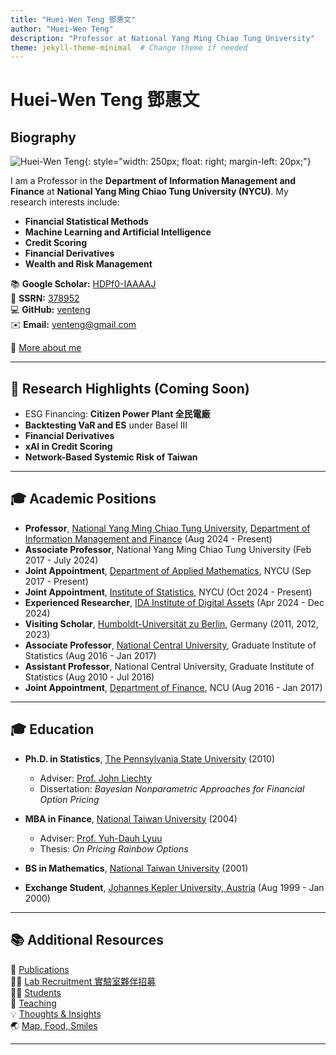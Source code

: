 ```yaml
---
title: "Huei-Wen Teng 鄧惠文"
author: "Huei-Wen Teng"
description: "Professor at National Yang Ming Chiao Tung University"
theme: jekyll-theme-minimal  # Change theme if needed
---
```


# Huei-Wen Teng 鄧惠文

## Biography
![Huei-Wen Teng](https://i.imgur.com/K3qUn90.jpg){: style="width: 250px; float: right; margin-left: 20px;"}

I am a Professor in the **Department of Information Management and Finance** at **National Yang Ming Chiao Tung University (NYCU)**. My research interests include:
- **Financial Statistical Methods**
- **Machine Learning and Artificial Intelligence**
- **Credit Scoring**
- **Financial Derivatives**
- **Wealth and Risk Management**

📚 **Google Scholar:** [HDPf0-IAAAAJ](https://scholar.google.com/citations?user=HDPf0-IAAAAJ&hl=en)  
📄 **SSRN:** [378952](https://papers.ssrn.com/sol3/cf_dev/AbsByAuth.cfm?per_id=3789459)  
💻 **GitHub:** [venteng](https://github.com/venteng)  
✉️ **Email:** venteng@gmail.com  

🔗 [More about me](https://venteng.github.io/bio.html)

---

## 📌 Research Highlights (Coming Soon)
- ESG Financing: **Citizen Power Plant 全民電廠**
- **Backtesting VaR and ES** under Basel III
- **Financial Derivatives**
- **xAI in Credit Scoring**
- **Network-Based Systemic Risk of Taiwan**

---

## 🎓 Academic Positions
- **Professor**, [National Yang Ming Chiao Tung University](https://www.nycu.edu.tw/), [Department of Information Management and Finance](https://imf.nctu.edu.tw/) (Aug 2024 - Present)
- **Associate Professor**, National Yang Ming Chiao Tung University (Feb 2017 - July 2024)
- **Joint Appointment**, [Department of Applied Mathematics](https://www.math.nycu.edu.tw/), NYCU (Sep 2017 - Present)
- **Joint Appointment**, [Institute of Statistics](https://stat.nycu.edu.tw/), NYCU (Oct 2024 - Present)
- **Experienced Researcher**, [IDA Institute of Digital Assets](https://ida.ase.ro) (Apr 2024 - Dec 2024)
- **Visiting Scholar**, [Humboldt-Universität zu Berlin](https://www.hu-berlin.de/en), Germany (2011, 2012, 2023)
- **Associate Professor**, [National Central University](https://www.ncu.edu.tw), Graduate Institute of Statistics (Aug 2016 - Jan 2017)
- **Assistant Professor**, National Central University, Graduate Institute of Statistics (Aug 2010 - Jul 2016)
- **Joint Appointment**, [Department of Finance](https://fm.mgt.ncu.edu.tw/zh-TW), NCU (Aug 2016 - Jan 2017)

---

## 🎓 Education
- **Ph.D. in Statistics**, [The Pennsylvania State University](https://www.psu.edu/) (2010)  
  - Adviser: [Prof. John Liechty](http://www.personal.psu.edu/faculty/j/c/jcl12/)  
  - Dissertation: *Bayesian Nonparametric Approaches for Financial Option Pricing*

- **MBA in Finance**, [National Taiwan University](https://www.ntu.edu.tw/) (2004)  
  - Adviser: [Prof. Yuh-Dauh Lyuu](https://www.csie.ntu.edu.tw/~lyuu/)  
  - Thesis: *On Pricing Rainbow Options*

- **BS in Mathematics**, [National Taiwan University](https://www.ntu.edu.tw/) (2001)
- **Exchange Student**, [Johannes Kepler University, Austria](https://www.jku.at) (Aug 1999 - Jan 2000)

---

## 📚 Additional Resources
📄 [Publications](https://venteng.github.io/Publication.html)  
👩‍🏫 [Lab Recruitment 實驗室夥伴招募](https://venteng.github.io/LAB_Recruitment/README.html)  
👨‍🎓 [Students](https://venteng.github.io/LAB_Recruitment/Students.html)  
📖 [Teaching](https://venteng.github.io/Teaching/README.html)  
💡 [Thoughts & Insights](https://venteng.github.io/thoughts/README.html)  
🌏 [Map, Food, Smiles](https://venteng.github.io/MFS.html)  

---
